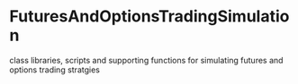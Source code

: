 # FuturesAndOptionsTradingSimulation
class libraries, scripts and supporting functions for simulating futures and options trading stratgies
